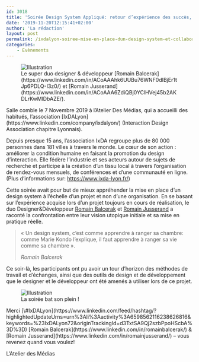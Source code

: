 ```yaml
---
id: 3018
title: 'Soirée Design System Appliqué: retour d’expérience des succès, échecs, méthodes et questions soulevés par un cas pratique, avec l&rsquo;association IxDA.'
date: '2019-11-20T12:15:41+02:00'
author: 'La rédaction'
layout: post
permalink: /ixdalyon-soiree-mise-en-place-dun-design-system-et-collaboration-designdev/
categories:
    - Evènements
---
```


<figure class="wp-block-image"><img src="/uploads/2019/11/1-1024x768.jpg" alt="Illustration"><figcaption>Le super duo designer &amp; développeur [Romain Balcerak](https://www.linkedin.com/in/ACoAAAhk6UUBu76WNF0dIBjEr1tJp6PDLQ-I3z0/)  
 et [Romain Jusserand](https://www.linkedin.com/in/ACoAAA6ZdiQBj0YClHVej45b2AKDLrKwMlDbAZE/).</figcaption></figure>Salle comble le 7 Novembre 2019 à l’Atelier Des Médias, qui a accueilli des habitués, l’association [IxDALyon](https://www.linkedin.com/company/ixdalyon/) (Interaction Design Association chapitre Lyonnais).

Depuis presque 15 ans, l’association IxDA regroupe plus de 80 000 personnes dans 181 villes à travers le monde. Le cœur de son action : améliorer la condition humaine en faisant la promotion du design d’interaction. Elle fédère l’industrie et ses acteurs autour de sujets de recherche et participe à la création d’un tissu local à travers l’organisation de rendez-vous mensuels, de conférences et d’une communauté en ligne.  
(Plus d’informations sur: <https://www.ixda-lyon.fr/>)

Cette soirée avait pour but de mieux appréhender la mise en place d’un design system à l’échelle d’un projet et non d’une organisation. En se basant sur l’expérience acquise lors d’un projet toujours en cours de réalisation, le duo Designer&amp;Développeur [Romain Balcerak](https://www.linkedin.com/in/ACoAAAhk6UUBu76WNF0dIBjEr1tJp6PDLQ-I3z0/) et [Romain Jusserand](https://www.linkedin.com/in/ACoAAA6ZdiQBj0YClHVej45b2AKDLrKwMlDbAZE/) a raconté la confrontation entre leur vision utopique initiale et sa mise en pratique réelle.

> « Un design system, c’est comme apprendre à ranger sa chambre: comme Marie Kondo l’explique, il faut apprendre à ranger sa vie comme sa chambre ».
> 
> <cite> Romain Balcerak </cite>

Ce soir-là, les participants ont pu avoir un tour d’horizon des méthodes de travail et d’échanges, ainsi que des outils de design et de développement que le designer et le développeur ont été amenés à utiliser lors de ce projet.

<figure class="wp-block-image"><img src="/uploads/2019/11/thumbnail-1024x350.png" alt="Illustration"><figcaption>La soirée bat son plein !</figcaption></figure>Merci [\#IxDALyon](https://www.linkedin.com/feed/hashtag/?highlightedUpdateUrns=urn%3Ali%3Aactivity%3A6598562116238626816&keywords=%23IxDALyon72&originTrackingId=d3TxtSA9Qj2szbPpoHScbA%3D%3D) [Romain Balcerak](https://www.linkedin.com/in/romainbalcerak/) &amp; [Romain Jusserand](https://www.linkedin.com/in/romainjusserand/) – vous revenez quand vous voulez!

L’Atelier des Médias
